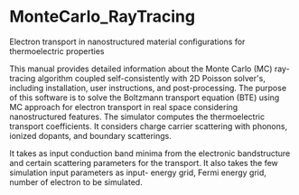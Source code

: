 # MonteCarlo_RayTracing
Electron transport in nanostructured material configurations for thermoelectric properties

This manual provides detailed information about the Monte Carlo (MC) ray-tracing algorithm coupled self-consistently with 2D Poisson solver's, including installation, user instructions, and post-processing. The purpose of this software is to solve the Boltzmann transport equation (BTE) using MC approach for electron transport in real space considering nanostructured features. The simulator computes the thermoelectric transport coefficients. It considers charge carrier scattering with phonons, ionized dopants, and boundary scatterings.

It takes as input conduction band minima from the electronic bandstructure and certain scattering parameters for the transport. It also takes the few simulation input parameters as input- energy grid, Fermi energy grid, number of electron to be simulated.
